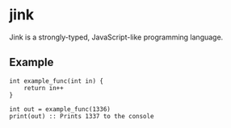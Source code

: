 # jink
Jink is a strongly-typed, JavaScript-like programming language.

## Example
```jink
int example_func(int in) {
    return in++
}

int out = example_func(1336)
print(out) :: Prints 1337 to the console
```
